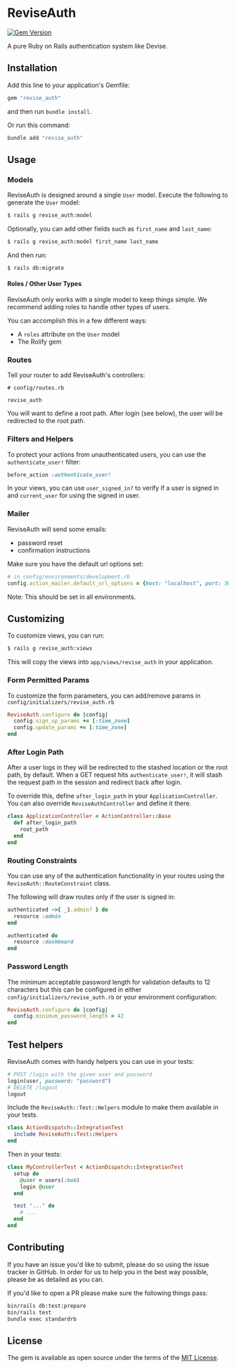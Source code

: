# ReviseAuth

[![Gem Version](https://badge.fury.io/rb/revise_auth.svg)](https://badge.fury.io/rb/revise_auth)

A pure Ruby on Rails authentication system like Devise.

## Installation

Add this line to your application's Gemfile:

```ruby
gem "revise_auth"
```

and then run `bundle install`.

Or run this command:

```bash
bundle add "revise_auth"
```

## Usage

### Models

ReviseAuth is designed around a single `User` model. Execute the following to generate the `User` model:

```bash
$ rails g revise_auth:model
```

Optionally, you can add other fields such as `first_name` and `last_name`:

```bash
$ rails g revise_auth:model first_name last_name
```

And then run:

```bash
$ rails db:migrate
```

#### Roles / Other User Types

ReviseAuth only works with a single model to keep things simple. We recommend adding roles to handle other types of users.

You can accomplish this in a few different ways:

* A `roles` attribute on the `User` model
* The Rolify gem

### Routes

Tell your router to add ReviseAuth's controllers:

```
# config/routes.rb

revise_auth
```

You will want to define a root path. After login (see below), the user will be redirected to the root path.

### Filters and Helpers

To protect your actions from unauthenticated users, you can use the `authenticate_user!` filter:

```ruby
before_action :authenticate_user!
```

In your views, you can use `user_signed_in?` to verify if a user is signed in and `current_user` for using the signed in user.

### Mailer

ReviseAuth will send some emails:

* password reset
* confirmation instructions

Make sure you have the default url options set:

```ruby
# in config/environments/development.rb
config.action_mailer.default_url_options = {host: "localhost", port: 3000}
```

Note: This should be set in all environments.

## Customizing

To customize views, you can run:

```bash
$ rails g revise_auth:views
```

This will copy the views into `app/views/revise_auth` in your application.

### Form Permitted Params

To customize the form parameters, you can add/remove params in `config/initializers/revise_auth.rb`

```ruby
ReviseAuth.configure do |config|
  config.sign_up_params += [:time_zone]
  config.update_params += [:time_zone]
end
```

### After Login Path

After a user logs in they will be redirected to the stashed location or the root path, by default. When a GET request hits `authenticate_user!`, it will stash the request path in the session and redirect back after login.

To override this, define `after_login_path` in your `ApplicationController`. You can also override `ReviseAuthController` and define it there.

```ruby
class ApplicationController < ActionController::Base
  def after_login_path
    root_path
  end
end
```

### Routing Constraints

You can use any of the authentication functionality in your routes using the `ReviseAuth::RouteConstraint` class.

The following will draw routes only if the user is signed in:

```ruby
authenticated ->{ _1.admin? } do
  resource :admin
end

authenticated do
  resource :dashboard
end
```

### Password Length

The minimum acceptable password length for validation defaults to 12 characters but this can be configured in either `config/initializers/revise_auth.rb` or your environment configuration:

```ruby
ReviseAuth.configure do |config|
  config.minimum_password_length = 42
end
```

## Test helpers

ReviseAuth comes with handy helpers you can use in your tests:

```ruby
# POST /login with the given user and password
login(user, password: "password")
# DELETE /logout
logout
```

Include the `ReviseAuth::Test::Helpers` module to make them available in your tests.

```ruby
class ActionDispatch::IntegrationTest
  include ReviseAuth::Test::Helpers
end
```

Then in your tests:

```ruby
class MyControllerTest < ActionDispatch::IntegrationTest
  setup do
    @user = users(:bob)
    login @user
  end

  test "..." do
    # ...
  end
end
```

## Contributing

If you have an issue you'd like to submit, please do so using the issue tracker in GitHub. In order for us to help you in the best way possible, please be as detailed as you can.

If you'd like to open a PR please make sure the following things pass:

```bash
bin/rails db:test:prepare
bin/rails test
bundle exec standardrb
```

## License
The gem is available as open source under the terms of the [MIT License](https://opensource.org/licenses/MIT).
